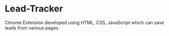 # Lead-Tracker
Chrome Extension developed using HTML, CSS, JavaScript which can save leads from various pages.
